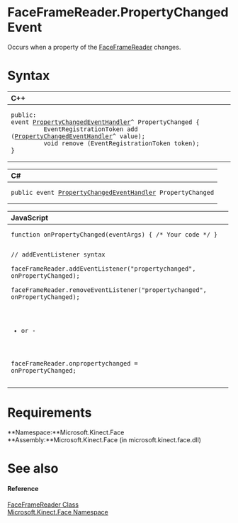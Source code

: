 FaceFrameReader.PropertyChanged Event  
=====================================  

Occurs when a property of the [FaceFrameReader](../../FaceFrameReader_Class.md) changes. <span id="syntaxSection"></span>

Syntax  
======  

<table>
<colgroup>
<col width="100%" />
</colgroup>
<thead>
<tr class="header">
<th align="left">C++</th>
</tr>
</thead>
<tbody>
<tr class="odd">
<td align="left"><pre><code>public:  
event <a href="../../../Data/PropertyChangedEventHandler.md">PropertyChangedEventHandler</a>^ PropertyChanged {  
         EventRegistrationToken add (<a href="../../../Data/PropertyChangedEventHandler.md">PropertyChangedEventHandler</a>^ value);  
         void remove (EventRegistrationToken token);  
}</code></pre></td>
</tr>
</tbody>
</table>

<table>
<colgroup>
<col width="100%" />
</colgroup>
<thead>
<tr class="header">
<th align="left">C#</th>
</tr>
</thead>
<tbody>
<tr class="odd">
<td align="left"><pre><code>public event <a href="../../../Data/PropertyChangedEventHandler.md">PropertyChangedEventHandler</a> PropertyChanged</code></pre></td>
</tr>
</tbody>
</table>

<table>
<colgroup>
<col width="100%" />
</colgroup>
<thead>
<tr class="header">
<th align="left">JavaScript</th>
</tr>
</thead>
<tbody>
<tr class="odd">
<td align="left"><pre><code>function onPropertyChanged(eventArgs) { /* Your code */ }  

// addEventListener syntax  
faceFrameReader.addEventListener(&quot;propertychanged&quot;, onPropertyChanged);  
faceFrameReader.removeEventListener(&quot;propertychanged&quot;, onPropertyChanged);  

- or -  

faceFrameReader.onpropertychanged = onPropertyChanged;</code></pre></td>
</tr>
</tbody>
</table>

<span id="requirements"></span>

Requirements  
============  

**Namespace:**Microsoft.Kinect.Face  
**Assembly:**Microsoft.Kinect.Face (in microsoft.kinect.face.dll)  

<span id="ID4EU"></span>

See also  
========  

<span id="ID4EW"></span>
#### Reference  

[FaceFrameReader Class](../../FaceFrameReader_Class.md)  
 [Microsoft.Kinect.Face Namespace](../../../Kinect.Face.md)  



<!--Please do not edit the data in the comment block below.-->
<!--
TOCTitle : PropertyChanged Event
RLTitle : FaceFrameReader.PropertyChanged Event
KeywordK : PropertyChanged event
KeywordK : FaceFrameReader.PropertyChanged event
KeywordF : Microsoft.Kinect.Face.FaceFrameReader.PropertyChanged
KeywordF : FaceFrameReader.PropertyChanged
KeywordF : PropertyChanged
KeywordF : Microsoft.Kinect.Face.FaceFrameReader.PropertyChanged
KeywordA : E:Microsoft.Kinect.Face.FaceFrameReader.PropertyChanged
AssetID : E:Microsoft.Kinect.Face.FaceFrameReader.PropertyChanged
Locale : en-us
CommunityContent : 1
APIType : Managed
APILocation : microsoft.kinect.face.dll
APIName : Microsoft.Kinect.Face.FaceFrameReader.PropertyChanged
TargetOS : Windows
TopicType : kbSyntax
DevLang : VB
DevLang : CSharp
DevLang : JavaScript
DevLang : C++
DocSet : K4Wv2
ProjType : K4Wv2Proj
Technology : Kinect for Windows
Product : Kinect for Windows SDK v2
productversion : 20
-->
